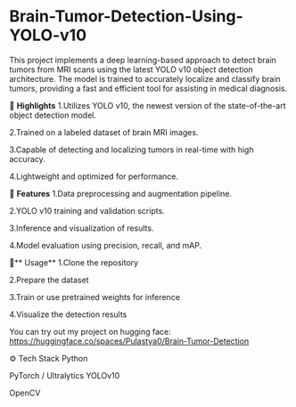 # Brain-Tumor-Detection-Using-YOLO-v10

This project implements a deep learning-based approach to detect brain tumors from MRI scans using the latest YOLO v10 object detection architecture. The model is trained to accurately localize and classify brain tumors, providing a fast and efficient tool for assisting in medical diagnosis.

🚀 **Highlights**
1.Utilizes YOLO v10, the newest version of the state-of-the-art object detection model.

2.Trained on a labeled dataset of brain MRI images.

3.Capable of detecting and localizing tumors in real-time with high accuracy.

4.Lightweight and optimized for performance.

📂 **Features**
1.Data preprocessing and augmentation pipeline.

2.YOLO v10 training and validation scripts.

3.Inference and visualization of results.

4.Model evaluation using precision, recall, and mAP.

📌** Usage**
1.Clone the repository

2.Prepare the dataset

3.Train or use pretrained weights for inference

4.Visualize the detection results

You can try out my project on hugging face: https://huggingface.co/spaces/Pulastya0/Brain-Tumor-Detection

⚙️ Tech Stack
Python

PyTorch / Ultralytics YOLOv10

OpenCV
